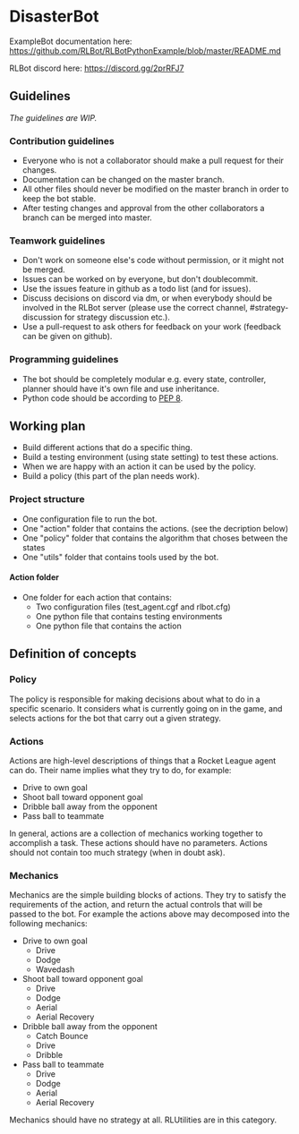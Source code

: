 # DisasterBot

ExampleBot documentation here: https://github.com/RLBot/RLBotPythonExample/blob/master/README.md

RLBot discord here: https://discord.gg/2prRFJ7

## Guidelines
_The guidelines are WIP._

### Contribution guidelines

* Everyone who is not a collaborator should make a pull request for their changes.
* Documentation can be changed on the master branch.
* All other files should never be modified on the master branch in order to keep the bot stable.
* After testing changes and approval from the other collaborators a branch can be merged into master.


### Teamwork guidelines

* Don't work on someone else's code without permission, or it might not be merged.
* Issues can be worked on by everyone, but don't doublecommit.
* Use the issues feature in github as a todo list (and for issues).
* Discuss decisions on discord via dm, or when everybody should be involved in the RLBot server (please use the correct channel, #strategy-discussion for strategy discussion etc.).
* Use a pull-request to ask others for feedback on your work (feedback can be given on github).


### Programming guidelines

* The bot should be completely modular e.g. every state, controller, planner should have it's own file and use inheritance.
* Python code should be according to [PEP 8](https://www.python.org/dev/peps/pep-0008/).



## Working plan

* Build different actions that do a specific thing.
* Build a testing environment (using state setting) to test these actions.
* When we are happy with an action it can be used by the policy.
* Build a policy (this part of the plan needs work).


### Project structure

* One configuration file to run the bot.
* One "action" folder that contains the actions. (see the decription below)
* One "policy" folder that contains the algorithm that choses between the states
* One "utils" folder that contains tools used by the bot.

#### Action folder
* One folder for each action that contains:
  * Two configuration files (test_agent.cgf and rlbot.cfg)
  * One python file that contains testing environments
  * One python file that contains the action



## Definition of concepts

### Policy
The policy is responsible for making decisions about what
to do in a specific scenario. It considers what is currently
going on in the game, and selects actions for the bot that
carry out a given strategy.

### Actions
Actions are high-level descriptions of things that a Rocket League
agent can do. Their name implies what they try to do, for example:
* Drive to own goal
* Shoot ball toward opponent goal
* Dribble ball away from the opponent
* Pass ball to teammate

In general, actions are a collection of mechanics working together to accomplish a task.
These actions should have no parameters.
Actions should not contain too much strategy (when in doubt ask).

### Mechanics
Mechanics are the simple building blocks of actions. They try to satisfy
the requirements of the action, and return the actual controls that will be
passed to the bot. For example the actions above may decomposed into the following mechanics:
* Drive to own goal
  * Drive
  * Dodge
  * Wavedash
* Shoot ball toward opponent goal
  * Drive
  * Dodge
  * Aerial
  * Aerial Recovery
* Dribble ball away from the opponent
  * Catch Bounce
  * Drive
  * Dribble
* Pass ball to teammate
  * Drive
  * Dodge
  * Aerial
  * Aerial Recovery
  
Mechanics should have no strategy at all.
RLUtilities are in this category.

